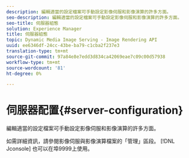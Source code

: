 ```yaml
---
description: 編輯適當的設定檔案可手動設定影像伺服和影像演算的許多方面。
seo-description: 編輯適當的設定檔案可手動設定影像伺服和影像演算的許多方面。
seo-title: 伺服器組態
solution: Experience Manager
title: 伺服器組態
topic: Dynamic Media Image Serving - Image Rendering API
uuid: ee6346df-24cc-43be-ba79-c1cba2f237e3
translation-type: tm+mt
source-git-commit: 97a84e8e7edd3d834ca42069eae7c09c00d57938
workflow-type: tm+mt
source-wordcount: '81'
ht-degree: 0%

---
```



# 伺服器配置{#server-configuration}

編輯適當的設定檔案可手動設定影像伺服和影像演算的許多方面。

如需詳細資訊，請參閱影像伺服與影像演算檔案的「管理」區段。 [!DNL Jconsole] 也可以在埠9999上使用。
